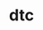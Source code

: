 ---
title: "dtc"
layout: cache
categories: [package, develop]
meta: {"compilers": ["apple-clang@=16.0.0"], "num_specs": 6, "num_specs_by_stack": {"developer-tools-darwin": 6, "root": 6}, "oss": ["sequoia"], "platforms": ["darwin"], "stacks": ["developer-tools-darwin", "root"], "targets": ["aarch64"], "versions": ["1.6.1"]}
spec_details: [{"compiler": "apple-clang@=16.0.0", "hash": "duviz2se3vobil2bmy7jiu43z37jsnwe", "os": "sequoia", "platform": "darwin", "size": "-", "stacks": ["developer-tools-darwin", "root"], "target": "aarch64", "variants": ["build_system=makefile"], "versions": ["1.6.1"]}, {"compiler": "apple-clang@=16.0.0", "hash": "h3oivqmictmedzhuw5g6be2uuvg4moi3", "os": "sequoia", "platform": "darwin", "size": "-", "stacks": ["developer-tools-darwin", "root"], "target": "aarch64", "variants": ["build_system=makefile"], "versions": ["1.6.1"]}, {"compiler": "apple-clang@=16.0.0", "hash": "h6g4hfeprlycq7rcxna4agiqs4l3nobl", "os": "sequoia", "platform": "darwin", "size": "-", "stacks": ["developer-tools-darwin", "root"], "target": "aarch64", "variants": ["build_system=makefile"], "versions": ["1.6.1"]}, {"compiler": "apple-clang@=16.0.0", "hash": "lwrrhgplnf2a5frtilxbkbdbzz6eqzst", "os": "sequoia", "platform": "darwin", "size": "-", "stacks": ["developer-tools-darwin", "root"], "target": "aarch64", "variants": ["build_system=makefile"], "versions": ["1.6.1"]}, {"compiler": "apple-clang@=16.0.0", "hash": "npic5outza5uij6ng2e3g6mwi5guxubl", "os": "sequoia", "platform": "darwin", "size": "-", "stacks": ["developer-tools-darwin", "root"], "target": "aarch64", "variants": ["build_system=makefile"], "versions": ["1.6.1"]}, {"compiler": "apple-clang@=16.0.0", "hash": "or66hvzknz4kjccrhnvd4y6hxv57mcib", "os": "sequoia", "platform": "darwin", "size": "-", "stacks": ["developer-tools-darwin", "root"], "target": "aarch64", "variants": ["build_system=makefile"], "versions": ["1.6.1"]}]
---